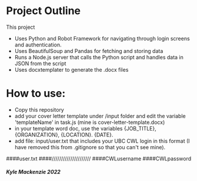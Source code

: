 # Project Outline

This project

- Uses Python and Robot Framework for navigating through login screens and authentication.
- Uses BeautifulSoup and Pandas for fetching and storing data
- Runs a Node.js server that calls the Python script and handles data in JSON from the script
- Uses docxtemplater to generate the .docx files

# How to use:

- Copy this repository
- add your cover letter template under /input folder and edit the variable 'templateName' in task.js (mine is cover-letter-template.docx)
- in your template word doc, use the variables {JOB_TITLE}, {ORGANIZATION}, {LOCATION}. {DATE}.
- add file: input/user.txt that includes your UBC CWL login in this format (I have removed this from .gitignore so that you can't see mine).

####user.txt
####/////////////////////
####CWLusername
####CWLpassword

##### Kyle Mackenzie 2022

